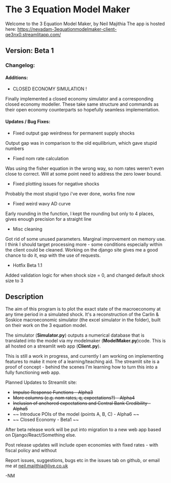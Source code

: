 # The 3 Equation Model Maker
Welcome to the 3 Equation Model Maker, by Neil Majithia
The app is hosted here: https://nevadam-3equationmodelmaker-client-qe3nx0.streamlitapp.com/ 

## Version: **Beta 1**

### Changelog: 

#### Additions:
* CLOSED ECONOMY SIMULATION !

Finally implemented a closed economy simulator and a corresponding closed economy modeller. These take same structure and commands as their open economy counterparts so hopefully seamless implementation.

#### Updates / Bug Fixes:
* Fixed output gap weirdness for permanent supply shocks

Output gap was in comparison to the old equilibrium, which gave stupid numbers

* Fixed nom rate calculation

Was using the fisher equation in the wrong way, so nom rates weren't even close to correct. Will at some point need to address the zero lower bound.

* Fixed plotting issues for negative shocks

Probably the most stupid typo i've ever done, works fine now

* Fixed weird wavy AD curve

Early rounding in the function, I kept the rounding but only to 4 places, gives enough precision for a straight line

* Misc cleaning

Got rid of some unused parameters. Marginal improvement on memory use. I think I should target processing more - some conditions especially within the client could be cleaned. Working on the django site gives me a good chance to do it, esp with the use of requests. 

* Hotfix Beta 1.1

Added validation logic for when shock size = 0, and changed default shock size to 3

## Description
The aim of this program is to plot the exact state of the macroeconomy at any time period in a simulated shock.
It's a reconstruction of the Carlin & Soskice macroeconomic simulator (the excel simulator in the folder), built on their work on the 3 equation model.

The simulator (**Simulator.py**) outputs a numerical database that is translated into the model via my modelmaker  (**ModelMaker.py**)code. This is all hosted on a streamlit web app (**Client.py**).

This is still a work in progress, and currently I am working on implementing features to make it more of a learning/teaching aid. The streamlit site is a proof of concept - behind the scenes I'm learning how to turn this into a fully functioning web app.

Planned Updates to Streamlit site:
* ~~Impulse Response Functions - Alpha3~~
* ~~More columns (e.g. nom rates, q, expectations?) - Alpha4~~
* ~~Inclusion of anchored expectations and Central Bank Credibility - Alpha5~~
* ~~ Introduce POIs of the model (points A, B, C) - Alpha6 ~~
* ~~ Closed Economy - Beta1 ~~

After beta release work will be put into migration to a new web app based on Django/React/Something else.

Post release updates will include open economies with fixed rates - with fiscal policy and without

Report issues, suggestions, bugs etc in the issues tab on github, or email me at neil.majithia@live.co.uk 

-NM
